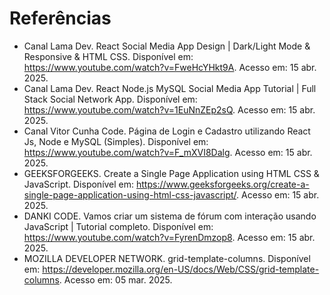# Referências
- Canal Lama Dev. React Social Media App Design | Dark/Light Mode & Responsive & HTML CSS. Disponível em: https://www.youtube.com/watch?v=FweHcYHkt9A. Acesso em: 15 abr. 2025.
- Canal Lama Dev. React Node.js MySQL Social Media App Tutorial | Full Stack Social Network App. Disponível em: https://www.youtube.com/watch?v=1EuNnZEp2sQ. Acesso em: 15 abr. 2025.
- Canal Vitor Cunha Code. Página de Login e Cadastro utilizando React Js, Node e MySQL (Simples). Disponível em: https://www.youtube.com/watch?v=F_mXVI8Dalg. Acesso em: 15 abr. 2025.
- GEEKSFORGEEKS. Create a Single Page Application using HTML CSS & JavaScript. Disponível em: https://www.geeksforgeeks.org/create-a-single-page-application-using-html-css-javascript/. Acesso em: 15 abr. 2025.
- DANKI CODE. Vamos criar um sistema de fórum com interação usando JavaScript | Tutorial completo. Disponível em: https://www.youtube.com/watch?v=FyrenDmzop8. Acesso em: 15 abr. 2025.
- MOZILLA DEVELOPER NETWORK. grid-template-columns. Disponível em: https://developer.mozilla.org/en-US/docs/Web/CSS/grid-template-columns. Acesso em: 05 mar. 2025.